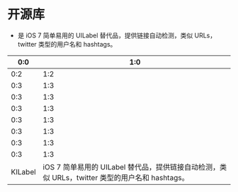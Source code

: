 # 开源库

-  是 iOS 7 简单易用的 UILabel 替代品，提供链接自动检测，类似 URLs，twitter 类型的用户名和 hashtags。


| 0:0 | 1:0 |
| -- | -- |
| 0:2 | 1:2 |
| 0:3 | 1:3 |
| 0:3 | 1:3 |
| 0:3 | 1:3 |
| 0:3 | 1:3 |
| 0:3 | 1:3 |
| 0:3 | 1:3 |
| 0:3 | 1:3 |
| KILabel | iOS 7 简单易用的 UILabel 替代品，提供链接自动检测，类似 URLs，twitter 类型的用户名和 hashtags。 |

